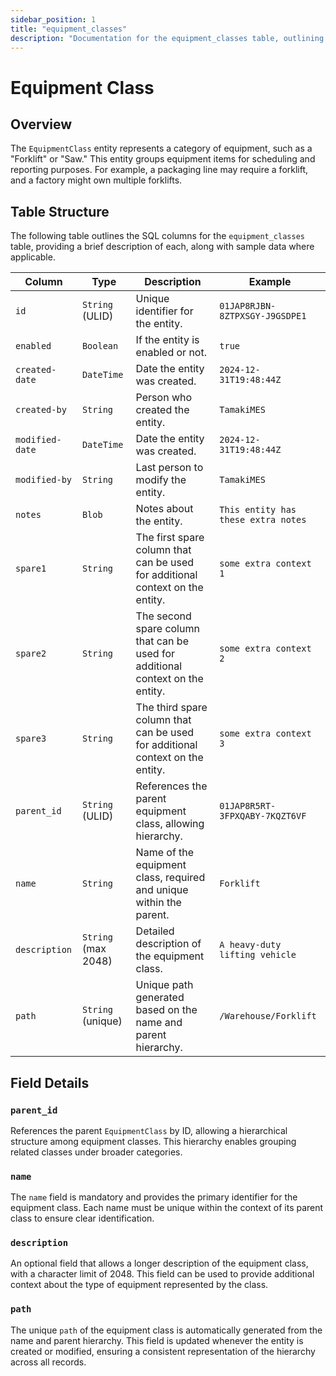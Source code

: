 ```yaml
---
sidebar_position: 1
title: "equipment_classes"
description: "Documentation for the equipment_classes table, outlining its columns and structure."
---
```


# Equipment Class

## Overview

The `EquipmentClass` entity represents a category of equipment, such as a "Forklift" or "Saw." This entity groups
equipment items for scheduling and reporting purposes. For example, a packaging line may require a forklift, and a
factory might own multiple forklifts.

## Table Structure

The following table outlines the SQL columns for the `equipment_classes` table, providing a brief description of each,
along with sample data where applicable.

| Column          | Type                | Description                                                                     | Example                        |
|-----------------|---------------------|---------------------------------------------------------------------------------|--------------------------------|
| `id`            | `String` (ULID)     | Unique identifier for the entity.                                               | `01JAP8RJBN-8ZTPXSGY-J9GSDPE1` |
| `enabled`       | `Boolean`           | If the entity is enabled or not.                                                | `true`                         |
| `created-date`  | `DateTime`          | Date the entity was created.                                                    | `2024-12-31T19:48:44Z`         |
| `created-by`    | `String`            | Person who created the entity.                                                  | `TamakiMES`                    |
| `modified-date` | `DateTime`          | Date the entity was created.                                                    | `2024-12-31T19:48:44Z`         |
| `modified-by`   | `String`            | Last person to modify the entity.                                               | `TamakiMES`                    |
| `notes`         | `Blob`              | Notes about the entity.                                                         | `This entity has these extra notes`  |
| `spare1`        | `String`            | The first spare column that can be used for additional context on the entity.   | `some extra context 1`         |
| `spare2`        | `String`            | The second spare column that can be used for additional context on the entity.  | `some extra context 2`         |
| `spare3`        | `String`            | The third spare column that can be used for additional context on the entity.   | `some extra context 3`         |
| `parent_id`     | `String` (ULID)     | References the parent equipment class, allowing hierarchy.                      | `01JAP8R5RT-3FPXQABY-7KQZT6VF` |
| `name`          | `String`            | Name of the equipment class, required and unique within the parent.             | `Forklift`                     |
| `description`   | `String` (max 2048) | Detailed description of the equipment class.                                    | `A heavy-duty lifting vehicle` |
| `path`          | `String` (unique)   | Unique path generated based on the name and parent hierarchy.                   | `/Warehouse/Forklift`          |

## Field Details

### `parent_id`

References the parent `EquipmentClass` by ID, allowing a hierarchical structure among equipment classes. This hierarchy
enables grouping related classes under broader categories.

### `name`

The `name` field is mandatory and provides the primary identifier for the equipment class. Each name must be unique
within the context of its parent class to ensure clear identification.

### `description`

An optional field that allows a longer description of the equipment class, with a character limit of 2048. This field
can be used to provide additional context about the type of equipment represented by the class.

### `path`

The unique `path` of the equipment class is automatically generated from the name and parent hierarchy. This field is
updated whenever the entity is created or modified, ensuring a consistent representation of the hierarchy across all
records.